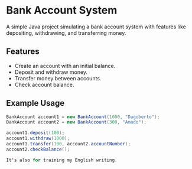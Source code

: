 # Bank Account System

A simple Java project simulating a bank account system with features like depositing, withdrawing, and transferring money.

## Features
- Create an account with an initial balance.
- Deposit and withdraw money.
- Transfer money between accounts.
- Check account balance.

## Example Usage
```java
BankAccount account1 = new BankAccount(1000, "Dagoberto");
BankAccount account2 = new BankAccount(300, "Amado");

account1.deposit(100);
account1.withdraw(1000);
account1.transfer(100, account2.accountNumber);
account2.checkBalance();

It's also for training my English writing.

